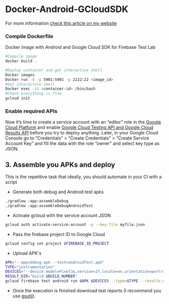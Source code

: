 # Docker-Android-GCloudSDK

For more information [check this article on my website](https://www.jaimetoca.com/docker-firebase-testlab-gcloud/)

### Compile Dockerfile
Docker image with Android and Google Cloud SDK for Firebase Test Lab

```Bash
#Compile image
docker build .  

#Deploy container and get interactive shell  
Docker images  
Docker run -d -p 5901:5901 -p 2222:22 <image_id>  
#Get interactive shell  
Docker exec -it <container-id> /bin/bash  
#Check everything is fine  
gcloud init  
```

### Enable required APIs
Now it’s time to create a service account with an “editor” role in the [Google Cloud Platform](https://console.cloud.google.com/projectselector2/iam-admin/serviceaccounts?pli=1&supportedpurview=project) and enable [Google Cloud Testing API and Google Cloud Results API](https://console.developers.google.com/apis/library?pli=1) before you try to deploy anything. Later, in your Google Cloud Console go to “Credentials” > “Create Credentials” > “Create Service Account Key” and fill the data with the role “owner” and select key type as JSON.


## 3. Assemble you APKs and deploy
This is the repetitive task that ideally, you should automate in your CI with a script
* Generate both debug and Android test apks
```Bash
./gradlew :app:assembleDebug
./gradlew :app:assembleDebugAndroidTest
```
* Activate gcloud with the service account JSON
```Bash
gcloud auth activate-service-account -q --key-file myfile.json
```
* Pass the firebase project ID to Google Cloud
```Bash
gcloud config set project $FIREBASE_ID_PROJECT
```
* Upload APK's
```Bash
APK="--app=debug.apk --test=androidTest.apk"
TYPE="instrumentation"
DEVICES="--device model=Pixel3a,version=27,locale=en,orientation=portrait" 
RESULT_DIR="build-$BUILD_NUMBER"
gcloud firebase test android run $APK $DEVICES --type=$TYPE --results-dir=$RESULT_DIR/
```
* Once the execution is finished download test reports (I recommend you use [gsutil](https://cloud.google.com/storage/docs/gsutil)).
